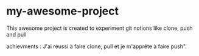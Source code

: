 # my-awesome-project

This awesome project is created to experiment git notions like clone, push and pull

achievments : J'ai réussi à faire clone, pull et je m'apprête à faire push".
